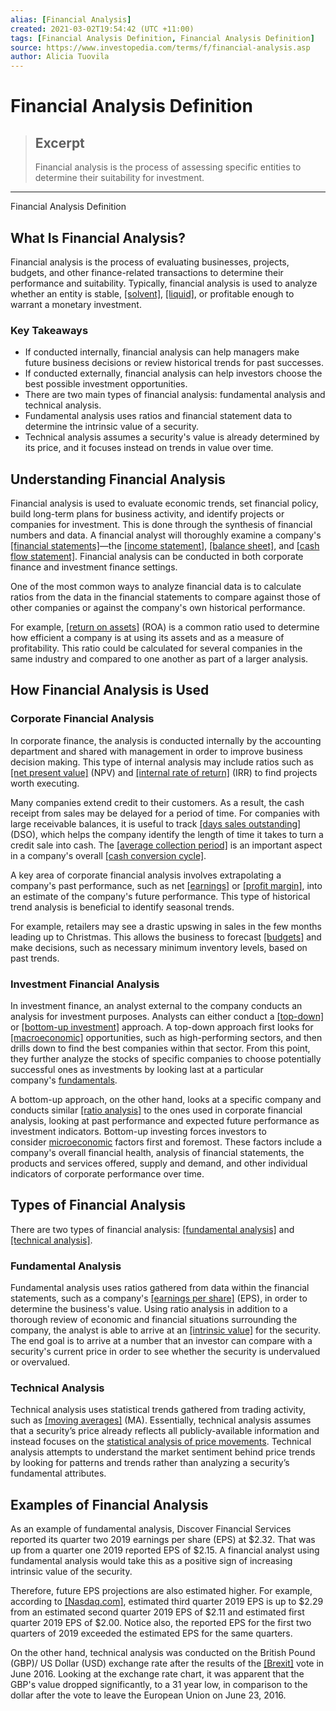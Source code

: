 ```yaml
---
alias: [Financial Analysis]
created: 2021-03-02T19:54:42 (UTC +11:00)
tags: [Financial Analysis Definition, Financial Analysis Definition]
source: https://www.investopedia.com/terms/f/financial-analysis.asp
author: Alicia Tuovila
---
```


# Financial Analysis Definition

> ## Excerpt
> Financial analysis is the process of assessing specific entities to determine their suitability for investment.

---

Financial Analysis Definition
## What Is Financial Analysis?

Financial analysis is the process of evaluating businesses, projects, budgets, and other finance-related transactions to determine their performance and suitability. Typically, financial analysis is used to analyze whether an entity is stable, [[solvent]](https://www.investopedia.com/terms/s/solvency.asp), [[liquid]](https://www.investopedia.com/terms/l/liquidity.asp), or profitable enough to warrant a monetary investment.

### Key Takeaways

-   If conducted internally, financial analysis can help managers make future business decisions or review historical trends for past successes.
-   If conducted externally, financial analysis can help investors choose the best possible investment opportunities.
-   There are two main types of financial analysis: fundamental analysis and technical analysis.
-   Fundamental analysis uses ratios and financial statement data to determine the intrinsic value of a security.
-   Technical analysis assumes a security's value is already determined by its price, and it focuses instead on trends in value over time.

## Understanding Financial Analysis

Financial analysis is used to evaluate economic trends, set financial policy, build long-term plans for business activity, and identify projects or companies for investment. This is done through the synthesis of financial numbers and data. A financial analyst will thoroughly examine a company's [[financial statements]](https://www.investopedia.com/terms/f/financial-statements.asp)—the [[income statement]](https://www.investopedia.com/terms/i/incomestatement.asp), [[balance sheet]](https://www.investopedia.com/terms/b/balancesheet.asp), and [[cash flow statement]](https://www.investopedia.com/terms/c/cashflowstatement.asp). Financial analysis can be conducted in both corporate finance and investment finance settings.

One of the most common ways to analyze financial data is to calculate ratios from the data in the financial statements to compare against those of other companies or against the company's own historical performance.

For example, [[return on assets]](https://www.investopedia.com/terms/r/returnonassets.asp) (ROA) is a common ratio used to determine how efficient a company is at using its assets and as a measure of profitability. This ratio could be calculated for several companies in the same industry and compared to one another as part of a larger analysis.

## How Financial Analysis is Used

### Corporate Financial Analysis

In corporate finance, the analysis is conducted internally by the accounting department and shared with management in order to improve business decision making. This type of internal analysis may include ratios such as [[net present value]](https://www.investopedia.com/terms/n/npv.asp) (NPV) and [[internal rate of return]](https://www.investopedia.com/terms/i/irr.asp) (IRR) to find projects worth executing.

Many companies extend credit to their customers. As a result, the cash receipt from sales may be delayed for a period of time. For companies with large receivable balances, it is useful to track [[days sales outstanding]](https://www.investopedia.com/terms/d/dso.asp) (DSO), which helps the company identify the length of time it takes to turn a credit sale into cash. The [[average collection period]](https://www.investopedia.com/terms/a/average_collection_period.asp) is an important aspect in a company's overall [[cash conversion cycle]](https://www.investopedia.com/terms/c/cashconversioncycle.asp).

A key area of corporate financial analysis involves extrapolating a company's past performance, such as net [[earnings]](https://www.investopedia.com/terms/e/earnings.asp) or [[profit margin]](https://www.investopedia.com/terms/p/profitmargin.asp), into an estimate of the company's future performance. This type of historical trend analysis is beneficial to identify seasonal trends.

For example, retailers may see a drastic upswing in sales in the few months leading up to Christmas. This allows the business to forecast [[budgets]](https://www.investopedia.com/terms/b/budget.asp) and make decisions, such as necessary minimum inventory levels, based on past trends.

### Investment Financial Analysis

In investment finance, an analyst external to the company conducts an analysis for investment purposes. Analysts can either conduct a [[top-down]](https://www.investopedia.com/terms/t/topdowninvesting.asp) or [[bottom-up investment]](https://www.investopedia.com/terms/b/bottomupinvesting.asp) approach. A top-down approach first looks for [[macroeconomic]](https://www.investopedia.com/terms/m/macroeconomics.asp) opportunities, such as high-performing sectors, and then drills down to find the best companies within that sector. From this point, they further analyze the stocks of specific companies to choose potentially successful ones as investments by looking last at a particular company's [fundamentals](https://www.investopedia.com/terms/f/fundamentals.asp).

A bottom-up approach, on the other hand, looks at a specific company and conducts similar [[ratio analysis]](https://www.investopedia.com/terms/r/ratioanalysis.asp) to the ones used in corporate financial analysis, looking at past performance and expected future performance as investment indicators. Bottom-up investing forces investors to consider [microeconomic](https://www.investopedia.com/terms/m/microeconomics.asp) factors first and foremost. These factors include a company's overall financial health, analysis of financial statements, the products and services offered, supply and demand, and other individual indicators of corporate performance over time.

## Types of Financial Analysis

There are two types of financial analysis: [[fundamental analysis]](https://www.investopedia.com/terms/f/fundamentalanalysis.asp) and [[technical analysis]](https://www.investopedia.com/terms/t/technicalanalysis.asp).

### Fundamental Analysis

Fundamental analysis uses ratios gathered from data within the financial statements, such as a company's [[earnings per share]](https://www.investopedia.com/terms/b/basic-earnings-per-share.asp) (EPS), in order to determine the business's value. Using ratio analysis in addition to a thorough review of economic and financial situations surrounding the company, the analyst is able to arrive at an [[intrinsic value]](https://www.investopedia.com/terms/i/intrinsicvalue.asp) for the security. The end goal is to arrive at a number that an investor can compare with a security's current price in order to see whether the security is undervalued or overvalued.

### Technical Analysis

Technical analysis uses statistical trends gathered from trading activity, such as [[moving averages]](https://www.investopedia.com/terms/m/movingaverage.asp) (MA). Essentially, technical analysis assumes that a security’s price already reflects all publicly-available information and instead focuses on the [statistical analysis of price movements](https://www.investopedia.com/ask/answers/05/logvslinear.asp). Technical analysis attempts to understand the market sentiment behind price trends by looking for patterns and trends rather than analyzing a security’s fundamental attributes.

## Examples of Financial Analysis

As an example of fundamental analysis, Discover Financial Services reported its quarter two 2019 earnings per share (EPS) at $2.32. That was up from a quarter one 2019 reported EPS of $2.15. A financial analyst using fundamental analysis would take this as a positive sign of increasing intrinsic value of the security.

Therefore, future EPS projections are also estimated higher. For example, according to [[Nasdaq.com]](https://www.nasdaq.com/market-activity/stocks/dfs/earnings), estimated third quarter 2019 EPS is up to $2.29 from an estimated second quarter 2019 EPS of $2.11 and estimated first quarter 2019 EPS of $2.00. Notice also, the reported EPS for the first two quarters of 2019 exceeded the estimated EPS for the same quarters.

On the other hand, technical analysis was conducted on the British Pound (GBP)/ US Dollar (USD) exchange rate after the results of the [[Brexit]](https://www.investopedia.com/terms/b/brexit.asp) vote in June 2016. Looking at the exchange rate chart, it was apparent that the GBP's value dropped significantly, to a 31 year low, in comparison to the dollar after the vote to leave the European Union on June 23, 2016.
